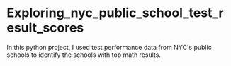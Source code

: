 # Exploring_nyc_public_school_test_result_scores
In this python project, I used test performance data from NYC's public schools to identify the schools with top math results.

